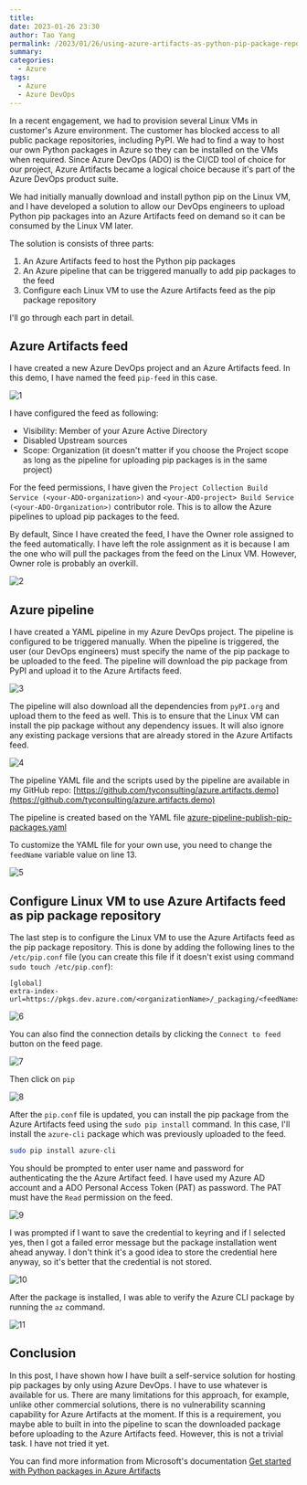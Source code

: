 ```yaml
---
title:
date: 2023-01-26 23:30
author: Tao Yang
permalink: /2023/01/26/using-azure-artifacts-as-python-pip-package-repository
summary:
categories:
  - Azure
tags:
  - Azure
  - Azure DevOps
---
```


In a recent engagement, we had to provision several Linux VMs in customer's Azure environment. The customer has blocked access to all public package repositories, including PyPI. We had to find a way to host our own Python packages in Azure so they can be installed on the VMs when required. Since Azure DevOps (ADO) is the CI/CD tool of choice for our project, Azure Artifacts became a logical choice because it's part of the Azure DevOps product suite.

We had initially manually download and install python pip on the Linux VM, and I have developed a solution to allow our DevOps engineers to upload Python pip packages into an Azure Artifacts feed on demand so it can be consumed by the Linux VM later.

The solution is consists of three parts:

1. An Azure Artifacts feed to host the Python pip packages
2. An Azure pipeline that can be triggered manually to add pip packages to the feed
3. Configure each Linux VM to use the Azure Artifacts feed as the pip package repository

I'll go through each part in detail.

## Azure Artifacts feed

I have created a new Azure DevOps project and an Azure Artifacts feed. In this demo, I have named the feed `pip-feed` in this case.

![1](../../../../assets/images/2023/01/pip-feed-01.jpg)

I have configured the feed as following:

 * Visibility: Member of your Azure Active Directory
 * Disabled Upstream sources
 * Scope: Organization (it doesn't matter if you choose the Project scope as long as the pipeline for uploading pip packages is in the same project)

For the feed permissions, I have given the `Project Collection Build Service (<your-ADO-organization>)` and `<your-ADO-project> Build Service (<your-ADO-Organization>)` contributor role. This is to allow the Azure pipelines to upload pip packages to the feed.

By default, Since I have created the feed, I have the Owner role assigned to the feed automatically. I have left the role assignment as it is because I am the one who will pull the packages from the feed on the Linux VM. However, Owner role is probably an overkill.

![2](../../../../assets/images/2023/01/pip-feed-02.jpg)

## Azure pipeline

I have created a YAML pipeline in my Azure DevOps project. The pipeline is configured to be triggered manually. When the pipeline is triggered, the user (our DevOps engineers) must specify the name of the pip package to be uploaded to the feed. The pipeline will download the pip package from PyPI and upload it to the Azure Artifacts feed.

![3](../../../../assets/images/2023/01/pip-feed-03.jpg)

The pipeline will also download all the dependencies from `pyPI.org` and upload them to the feed as well. This is to ensure that the Linux VM can install the pip package without any dependency issues. It will also ignore any existing package versions that are already stored in the Azure Artifacts feed.

![4](../../../../assets/images/2023/01/pip-feed-04.jpg)

The pipeline YAML file and the scripts used by the pipeline are available in my GitHub repo: [https://github.com/tyconsulting/azure.artifacts.demo](https://github.com/tyconsulting/azure.artifacts.demo)

The pipeline is created based on the YAML file [azure-pipeline-publish-pip-packages.yaml](https://github.com/tyconsulting/azure.artifacts.demo/blob/master/pipelines/azure-pipeline-publish-pip-packages.yaml)

To customize the YAML file for your own use, you need to change the `feedName` variable value on line 13.

![5](../../../../assets/images/2023/01/pip-feed-05.jpg)

## Configure Linux VM to use Azure Artifacts feed as pip package repository

The last step is to configure the Linux VM to use the Azure Artifacts feed as the pip package repository. This is done by adding the following lines to the `/etc/pip.conf` file (you can create this file if it doesn't exist using command `sudo touch /etc/pip.conf`):

```text
[global]
extra-index-url=https://pkgs.dev.azure.com/<organizationName>/_packaging/<feedName>/pypi/simple/
```

![6](../../../../assets/images/2023/01/pip-feed-06.jpg)

You can also find the connection details by clicking the `Connect to feed` button on the feed page.

![7](../../../../assets/images/2023/01/pip-feed-07.jpg)

Then click on `pip`

![8](../../../../assets/images/2023/01/pip-feed-08.jpg)

After the `pip.conf` file is updated, you can install the pip package from the Azure Artifacts feed using the `sudo pip install` command. In this case, I'll install the `azure-cli` package which was previously uploaded to the feed.

```bash
sudo pip install azure-cli
```

You should be prompted to enter user name and password for authenticating the the Azure Artifact feed. I have used my Azure AD account and a ADO Personal Access Token (PAT) as password. The PAT must have the `Read` permission on the feed.

![9](../../../../assets/images/2023/01/pip-feed-09.jpg)

I was prompted if I want to save the credential to keyring and if I selected yes, then I got a failed error message but the package installation went ahead anyway. I don't think it's a good idea to store the credential here anyway, so it's better that the credential is not stored.

![10](../../../../assets/images/2023/01/pip-feed-10.jpg)

After the package is installed, I was able to verify the Azure CLI package by running the `az` command.

![11](../../../../assets/images/2023/01/pip-feed-11.jpg)

## Conclusion

In this post, I have shown how I have built a self-service solution for hosting pip packages by only using Azure DevOps. I have to use whatever is available for us. There are many limitations for this approach, for example, unlike other commercial solutions, there is no vulnerability scanning capability for Azure Artifacts at the moment. If this is a requirement, you maybe able to built in into the pipeline to scan the downloaded package before uploading to the Azure Artifacts feed. However, this is not a trivial task. I have not tried it yet.

You can find more information from Microsoft's documentation [Get started with Python packages in Azure Artifacts](https://learn.microsoft.com/en-us/azure/devops/artifacts/quickstarts/python-packages?view=azure-devops)